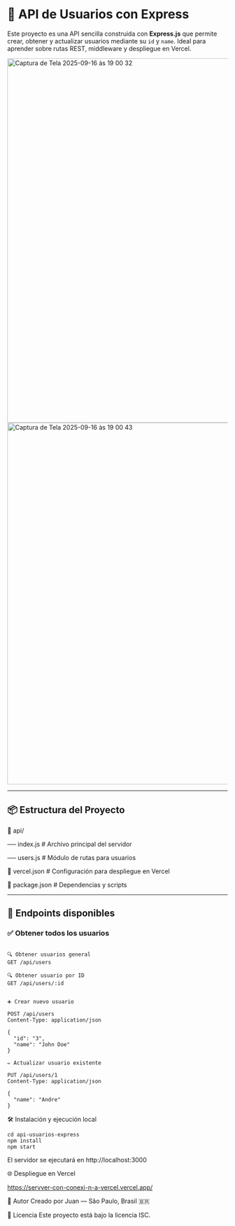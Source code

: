 # 🚀 API de Usuarios con Express

Este proyecto es una API sencilla construida con **Express.js** que permite crear, obtener y actualizar usuarios mediante su `id` y `name`. Ideal para aprender sobre rutas REST, middleware y despliegue en Vercel.

<img width="667" height="833" alt="Captura de Tela 2025-09-16 às 19 00 32" src="https://github.com/user-attachments/assets/5645a331-07e9-4e17-8287-3c0fef44937e" />
<img width="674" height="827" alt="Captura de Tela 2025-09-16 às 19 00 43" src="https://github.com/user-attachments/assets/d1c2f85a-3a76-4914-89af-387c3a0b1176" />

---

## 📦 Estructura del Proyecto

📁 api/ 

── index.js # Archivo principal del servidor 

── users.js # Módulo de rutas para usuarios 

📄 vercel.json # Configuración para despliegue en Vercel 

📄 package.json # Dependencias y scripts

---

## 🧪 Endpoints disponibles

### ✅ Obtener todos los usuarios
```http

🔍 Obtener usuarios general
GET /api/users

🔍 Obtener usuario por ID
GET /api/users/:id


➕ Crear nuevo usuario

POST /api/users
Content-Type: application/json

{
  "id": "3",
  "name": "John Doe"
}

✏️ Actualizar usuario existente

PUT /api/users/1
Content-Type: application/json

{
  "name": "Andre"
}
```

🛠️ Instalación y ejecución local

```
cd api-usuarios-express
npm install
npm start
```

El servidor se ejecutará en http://localhost:3000

🌐 Despliegue en Vercel

https://servver-con-conexi-n-a-vercel.vercel.app/

🧠 Autor
Creado por Juan — São Paulo, Brasil 🇧🇷

📄 Licencia
Este proyecto está bajo la licencia ISC.
